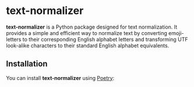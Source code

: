 # text-normalizer

**text-normalizer** is a Python package designed for text normalization. It provides a simple and efficient way to normalize text by converting emoji-letters to their corresponding English alphabet letters and transforming UTF look-alike characters to their standard English alphabet equivalents.

## Installation

You can install **text-normalizer** using [Poetry](https://python-poetry.org/):
